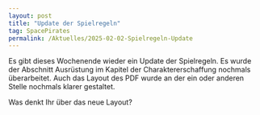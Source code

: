 ```yaml
---
layout: post
title: "Update der Spielregeln"
tag: SpacePirates
permalink: /Aktuelles/2025-02-02-Spielregeln-Update
---
```


Es gibt dieses Wochenende wieder ein Update der Spielregeln. Es wurde der Abschnitt Ausrüstung im Kapitel der Charaktererschaffung nochmals überarbeitet.
Auch das Layout des PDF wurde an der ein oder anderen Stelle nochmals klarer gestaltet.

Was denkt Ihr über das neue Layout?
